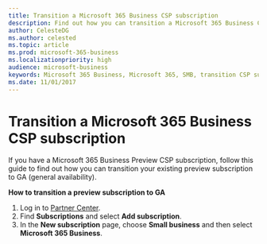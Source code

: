 ```yaml
---
title: Transition a Microsoft 365 Business CSP subscription 
description: Find out how you can transition a Microsoft 365 Business CSP subscription. 
author: CelesteDG 
ms.author: celested 
ms.topic: article 
ms.prod: microsoft-365-business
ms.localizationpriority: high
audience: microsoft-business 
keywords: Microsoft 365 Business, Microsoft 365, SMB, transition CSP subscription
ms.date: 11/01/2017
---
```


# Transition a Microsoft 365 Business CSP subscription

If you have a Microsoft 365 Business Preview CSP subscription, follow this guide to find out how you can transition your existing preview subscription to GA (general availability).

**How to transition a preview subscription to GA**

1. Log in to <a href="https://partnercenter.microsoft.com" target="_blank">Partner Center</a>.
2. Find **Subscriptions** and select **Add subscription**.
3. In the **New subscription** page, choose **Small business** and then select **Microsoft 365 Business**.